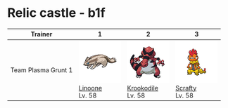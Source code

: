 # Relic castle - b1f

| Trainer             | 1                                                                              | 2                                                                                    | 3                                                                              |
| ------------------- | ------------------------------------------------------------------------------ | ------------------------------------------------------------------------------------ | ------------------------------------------------------------------------------ |
| Team Plasma Grunt 1 | ![linoone](../../img/pokemon/264.png) <br/>[Linoone](/pokemon/264) <br/>Lv. 58 | ![krookodile](../../img/pokemon/553.png) <br/>[Krookodile](/pokemon/553) <br/>Lv. 58 | ![scrafty](../../img/pokemon/560.png) <br/>[Scrafty](/pokemon/560) <br/>Lv. 58 |